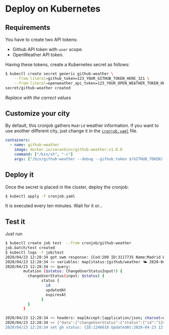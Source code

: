 # Deploy on Kubernetes

## Requirements

You have to create two API tokens:

- Github API token with `user` scope.
- OpenWeather API token.

Having these tokens, create a Kubernetes secret as follows:

```bash
$ kubectl create secret generic github-weather \
    --from-literal=github_token=123_YOUR_GITHUB_TOKEN_HERE_321 \
    --from-literal=openweather_api_token=123_YOUR_OPEN_WEATHER_TOKEN_HERE_321
secret/github-weather created
```

*Replace with the correct values*

## Customize your city

By default, this cronjob gathers `Madrid` weather information. If you want to use another different city, just change
it in the [`cronjob.yaml`](cronjob.yaml) file.

```yaml
containers:
  - name: github-weather
    image: docker.io/varankinv/github-weather:v1.0.0
    command: ["/bin/sh", "-c"]
    args: ["/bin/github-weather --debug --github.token $(GITHUB_TOKEN) --owm.api-key $(OPENWEATHER_API_TOKEN) --owm.query Madrid"]
```

## Deploy it

Once the secret is placed in the cluster, deploy the cronjob:

```bash
$ kubectl apply -f cronjob.yaml
```

It is executed every ten minutes. Wait for it or...

## Test it

Just run 

```bash
$ kubectl create job test  --from cronjob/github-weather
job.batch/test created
$ kubectl logs -f job/test
2020/04/23 12:28:34 got owm response: {Cod:200 ID:3117735 Name:Madrid Weather:[{ID:801 Main:Clouds Description:few clouds Icon:02d}] Main:{Temp:17.4 FeelsLike:16.31}}
2020/04/23 12:28:34 >> variables: map[status:{github/weather 🌤️ 2020-04-23 12:58:34.365587279 +0000 UTC false Madrid, +17° }]
2020/04/23 12:28:34 >> query: 
        mutation ($status: ChangeUserStatusInput!) {
          changeUserStatus(input: $status) {
                status {
                  id
                  updatedAt
                  expiresAt
                }
          }
        }

2020/04/23 12:28:34 >> headers: map[Accept:[application/json; charset=utf-8] Authorization:[bearer ] Content-Type:[application/json; charset=utf-8]]
2020/04/23 12:28:34 << {"data":{"changeUserStatus":{"status":{"id":"1246618","updatedAt":"2020-04-23T12:28:34Z","expiresAt":"2020-04-23T12:58:34Z"}}}}
2020/04/23 12:28:34 set gh status: {ID:1246618 UpdatedAt:2020-04-23 12:28:34 +0000 UTC ExpiresAt:2020-04-23 12:58:34 +0000 UTC}
```

